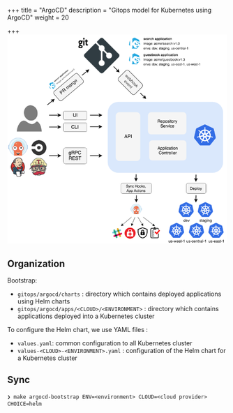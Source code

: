 +++
title = "ArgoCD"
description = "Gitops model for Kubernetes using ArgoCD"
weight = 20

+++
<img src="/docs/images/argocd_architecture.png"
 alt="ArgoCD"
 class="mt-3 mb-3 border border-info rounded">

## Organization

Bootstrap:

* `gitops/argocd/charts` : directory which contains deployed applications using Helm charts
* `gitops/argocd/apps/<CLOUD>/<ENVIRONMENT>` : directory which contains applications deployed into a Kubernetes cluster

To configure the Helm chart, we use YAML files :

* `values.yaml`: common configuration to all Kubernetes cluster
* `values-<CLOUD>-<ENVIRONMENT>.yaml` : configuration of the Helm chart for a Kubernetes cluster


## Sync

```shell
❯ make argocd-bootstrap ENV=<environment> CLOUD=<cloud provider> CHOICE=helm
```
